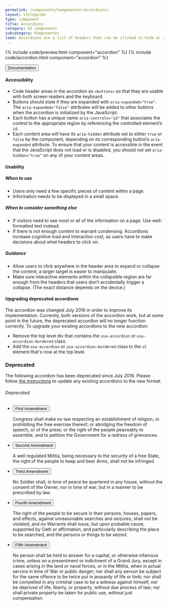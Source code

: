 ```yaml
---
permalink: /components/komponenter/accordions/
layout: styleguide
type: component
title: Accordions
category: UI components
subcategory: Komponenter
lead: Accordions are a list of headers that can be clicked to hide or reveal additional content.
---
```


{% include code/preview.html component="accordion" %}
{% include code/accordion.html component="accordion" %}
<div class="usa-accordion-bordered">
  <button class="usa-button-unstyled usa-accordion-button"
    aria-expanded="true" aria-controls="documentation">
    Documentation
  </button>
  <div id="documentation" class="usa-accordion-content">
    <h4 class="usa-heading">Accessibility</h4>
    <ul class="usa-content-list">
      <li>
        Code header areas in the accordion as <code>&lt;buttons&gt;</code> so that they are usable with both screen readers and the keyboard.
      </li>
      <li>
        Buttons should state if they are expanded with <code>aria-expanded=<wbr>"true"</code>. The <code>aria-expanded=<wbr>"false"</code> attributes will be added to other buttons when the accordion is initialized by the JavaScript.
      </li>
      <li>
        Each button has a unique name <code>aria-controls=<wbr>"id"</code> that associates the control to the appropriate region by referencing the controlled element&rsquo;s <code>id</code>.
      </li>
      <li>
        Each content area will have its <code>aria-hidden</code> attribute set to either <code>true</code> or <code>false</code> by the component, depending on its corresponding button&rsquo;s <code>aria-expanded</code> attribute. To ensure that your content is accessible in the event that the JavaScript does not load or is disabled, you should not set <code>aria-hidden=<wbr>"true"</code> on any of your content areas.
      </li>
    </ul>
    <h4 class="usa-heading">Usability</h4>
    <h5>When to use</h5>
    <ul class="usa-content-list">
      <li>Users only need a few specific pieces of content within a page.</li>
      <li>Information needs to be displayed in a small space.</li>
    </ul>
    <h5>When to consider something else</h5>
    <ul class="usa-content-list">
      <li>If visitors need to see most or all of the information on a page. Use well-formatted text instead.</li>
      <li>If there is not enough content to warrant condensing. Accordions increase cognitive load and interaction cost, as users have to make decisions about what headers to click on.</li>
    </ul>
    <h5>Guidance</h5>
    <ul class="usa-content-list">
      <li>Allow users to click anywhere in the header area to expand or collapse the content; a larger target is easier to manipulate.</li>
      <li>Make sure interactive elements within the collapsible region are far enough from the headers that users don’t accidentally trigger a collapse. (The exact distance depends on the device.)</li>
    </ul>
    <a name="deprecated"></a>
    <h4 class="usa-heading">Upgrading deprecated accordions</h4>
    <p>The accordion was changed July 2016 in order to improve its
    implementation. Currently, both versions of the accordion work, but at some
    point in the future, the deprecated accordion will no longer function correctly.
    To upgrade your existing accordions to the new accordion:</p>
    <ul class="usa-content-list">
      <li>Remove the top level div that contains the <code>usa-accordion</code> or
      <code>usa-accordion-bordered</code> class.</li>
      <li>Add the <code>usa-accordion</code> or <code>usa-accordion-bordered</code>
      class to the <code>ul</code> element that's now at the top level.</li>
    </ul>
  </div>
</div>

<div class="usa-alert usa-alert-warning" style="margin-bottom: 1rem;">
  <div class="usa-alert-body">
    <h3 class="usa-alert-heading">Deprecated</h3>
    <p class="usa-alert-text">
      The following accordion has been deprecated since July 2016. Please follow
      <a href="#deprecated">the instructions</a> to update any existing
      accordions to the new format.
    </p>
  </div>
</div>

<h6>Deprecated</h6>

<div class="usa-accordion">
  <ul class="usa-unstyled-list">
    <li>
      <button class="usa-button-unstyled"
        aria-expanded="true" aria-controls="amendment-c-1">
        First Amendment
      </button>
      <div id="amendment-c-1" class="usa-accordion-content">
        <p>
        Congress shall make no law respecting an establishment of religion, or prohibiting the free exercise thereof; or abridging the freedom of speech, or of the press; or the right of the people peaceably to assemble, and to petition the Government for a redress of grievances.
        </p>
      </div>
    </li>
    <li>
      <button class="usa-button-unstyled"
        aria-controls="amendment-c-2">
        Second Amendment
      </button>
      <div id="amendment-c-2" class="usa-accordion-content">
        <p>
        A well regulated Militia, being necessary to the security of a free State, the right of the people to keep and bear Arms, shall not be infringed.
        </p>
      </div>
    </li>
    <li>
      <button class="usa-button-unstyled"
        aria-controls="amendment-c-3">
        Third Amendment
      </button>
      <div id="amendment-c-3" class="usa-accordion-content">
        <p>
        No Soldier shall, in time of peace be quartered in any house, without the consent of the Owner, nor in time of war, but in a manner to be prescribed by law.
        </p>
      </div>
    </li>
    <li>
      <button class="usa-button-unstyled"
        aria-controls="amendment-c-4">
        Fourth Amendment
      </button>
      <div id="amendment-c-4" class="usa-accordion-content">
        <p>
        The right of the people to be secure in their persons, houses, papers, and effects, against unreasonable searches and seizures, shall not be violated, and no Warrants shall issue, but upon probable cause, supported by Oath or affirmation, and particularly describing the place to be searched, and the persons or things to be seized.
        </p>
      </div>
    </li>
    <li>
      <button class="usa-button-unstyled"
        aria-controls="amendment-c-5">
        Fifth Amendment
      </button>
      <div id="amendment-c-5" class="usa-accordion-content">
        <p>
        No person shall be held to answer for a capital, or otherwise infamous crime, unless on a presentment or indictment of a Grand Jury, except in cases arising in the land or naval forces, or in the Militia, when in actual service in time of War or public danger; nor shall any person be subject for the same offence to be twice put in jeopardy of life or limb; nor shall be compelled in any criminal case to be a witness against himself, nor be deprived of life, liberty, or property, without due process of law; nor shall private property be taken for public use, without just compensation.
        </p>
      </div>
    </li>
  </ul>
</div>

